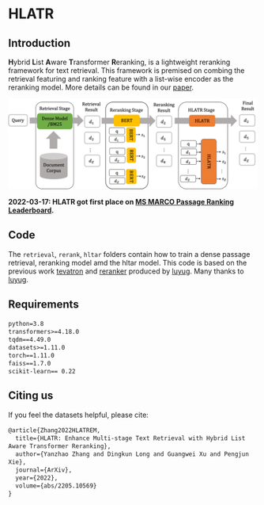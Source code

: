 # HLATR

## Introduction

**H**ybrid **L**ist **A**ware **T**ransformer **R**eranking, is a lightweight reranking framework for text retrieval. This framework is premised on combing the retrieval featuring and ranking feature with a list-wise encoder as the reranking model. More details can be found in our [paper](https://arxiv.org/abs/2205.10569).


<p align="center">
  <img src="./intro.png" width="700" />
</p>

**2022-03-17: HLATR got first place on [MS MARCO Passage Ranking Leaderboard](https://microsoft.github.io/MSMARCO-Passage-Ranking-Submissions/leaderboard/).**
  
## Code

The ```retrieval```, ```rerank```, ```hltar``` folders contain how to train a dense passage retrieval, reranking model amd the hltar model. This code is based on the previous work [tevatron](https://github.com/texttron/tevatron) and [reranker](https://github.com/luyug/Reranker) produced by [luyug](https://github.com/luyug). Many thanks to [luyug](https://github.com/luyug). 

## Requirements
```
python=3.8
transformers>=4.18.0
tqdm==4.49.0
datasets>=1.11.0
torch==1.11.0
faiss==1.7.0
scikit-learn== 0.22 
```

## Citing us

If you feel the datasets helpful, please cite:

```
@article{Zhang2022HLATREM,
  title={HLATR: Enhance Multi-stage Text Retrieval with Hybrid List Aware Transformer Reranking},
  author={Yanzhao Zhang and Dingkun Long and Guangwei Xu and Pengjun Xie},
  journal={ArXiv},
  year={2022},
  volume={abs/2205.10569}
}
```

